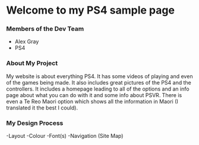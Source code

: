 # Welcome to my PS4 sample page

### Members of the Dev Team
- Alex Gray
- PS4

### About My Project

My website is about everything PS4.
It has some videos of playing and even of the games being made. 
It also includes great pictures of the PS4 and the controllers.
It includes a homepage leading to all of the options and an info page about what you can do with it and some info about PSVR.
There is even a Te Reo Maori option which shows all the information in Maori (I translated it the best I could).

### My Design Process

-Layout
-Colour
-Font(s)
-Navigation (Site Map)
